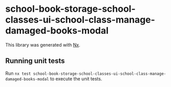 # school-book-storage-school-classes-ui-school-class-manage-damaged-books-modal

This library was generated with [Nx](https://nx.dev).

## Running unit tests

Run `nx test school-book-storage-school-classes-ui-school-class-manage-damaged-books-modal` to execute the unit tests.
